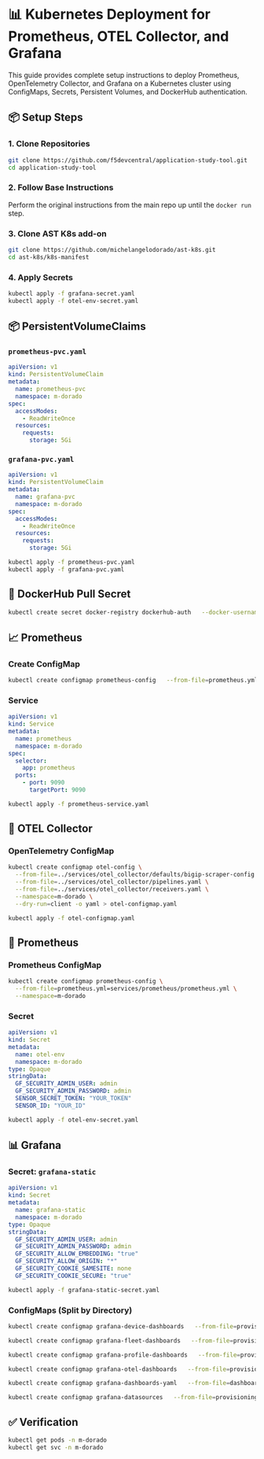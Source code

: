 
# 📊 Kubernetes Deployment for Prometheus, OTEL Collector, and Grafana

This guide provides complete setup instructions to deploy Prometheus, OpenTelemetry Collector, and Grafana on a Kubernetes cluster using ConfigMaps, Secrets, Persistent Volumes, and DockerHub authentication.

## 📦 Setup Steps

### 1. Clone Repositories

```bash
git clone https://github.com/f5devcentral/application-study-tool.git
cd application-study-tool
```

### 2. Follow Base Instructions

Perform the original instructions from the main repo up until the `docker run` step.

### 3. Clone AST K8s add-on

```bash
git clone https://github.com/michelangelodorado/ast-k8s.git
cd ast-k8s/k8s-manifest
```

### 4. Apply Secrets

```bash
kubectl apply -f grafana-secret.yaml
kubectl apply -f otel-env-secret.yaml
```

## 📦 PersistentVolumeClaims

### `prometheus-pvc.yaml`
```yaml
apiVersion: v1
kind: PersistentVolumeClaim
metadata:
  name: prometheus-pvc
  namespace: m-dorado
spec:
  accessModes:
    - ReadWriteOnce
  resources:
    requests:
      storage: 5Gi
```

### `grafana-pvc.yaml`
```yaml
apiVersion: v1
kind: PersistentVolumeClaim
metadata:
  name: grafana-pvc
  namespace: m-dorado
spec:
  accessModes:
    - ReadWriteOnce
  resources:
    requests:
      storage: 5Gi
```

```bash
kubectl apply -f prometheus-pvc.yaml
kubectl apply -f grafana-pvc.yaml
```

## 🔐 DockerHub Pull Secret

```bash
kubectl create secret docker-registry dockerhub-auth   --docker-username=<your_username>   --docker-password=<your_password>   --docker-email=<your_email>   --namespace=m-dorado
```

## 📈 Prometheus

### Create ConfigMap

```bash
kubectl create configmap prometheus-config   --from-file=prometheus.yml=services/prometheus/prometheus.yml   --namespace=m-dorado
```

### Service

```yaml
apiVersion: v1
kind: Service
metadata:
  name: prometheus
  namespace: m-dorado
spec:
  selector:
    app: prometheus
  ports:
    - port: 9090
      targetPort: 9090
```

```bash
kubectl apply -f prometheus-service.yaml
```

## 📡 OTEL Collector

### OpenTelemetry ConfigMap

```bash
kubectl create configmap otel-config \
  --from-file=../services/otel_collector/defaults/bigip-scraper-config.yaml \
  --from-file=../services/otel_collector/pipelines.yaml \
  --from-file=../services/otel_collector/receivers.yaml \
  --namespace=m-dorado \
  --dry-run=client -o yaml > otel-configmap.yaml

kubectl apply -f otel-configmap.yaml
```

## 📡 Prometheus

### Prometheus ConfigMap

```bash
kubectl create configmap prometheus-config \
  --from-file=prometheus.yml=services/prometheus/prometheus.yml \
  --namespace=m-dorado
```

### Secret

```yaml
apiVersion: v1
kind: Secret
metadata:
  name: otel-env
  namespace: m-dorado
type: Opaque
stringData:
  GF_SECURITY_ADMIN_USER: admin
  GF_SECURITY_ADMIN_PASSWORD: admin
  SENSOR_SECRET_TOKEN: "YOUR_TOKEN"
  SENSOR_ID: "YOUR_ID"
```

```bash
kubectl apply -f otel-env-secret.yaml
```

## 📊 Grafana

### Secret: `grafana-static`

```yaml
apiVersion: v1
kind: Secret
metadata:
  name: grafana-static
  namespace: m-dorado
type: Opaque
stringData:
  GF_SECURITY_ADMIN_USER: admin
  GF_SECURITY_ADMIN_PASSWORD: admin
  GF_SECURITY_ALLOW_EMBEDDING: "true"
  GF_SECURITY_ALLOW_ORIGIN: "*"
  GF_SECURITY_COOKIE_SAMESITE: none
  GF_SECURITY_COOKIE_SECURE: "true"
```

```bash
kubectl apply -f grafana-static-secret.yaml
```

### ConfigMaps (Split by Directory)

```bash
kubectl create configmap grafana-device-dashboards   --from-file=provisioning/dashboards/bigip/device   --namespace=m-dorado

kubectl create configmap grafana-fleet-dashboards   --from-file=provisioning/dashboards/bigip/fleet   --namespace=m-dorado

kubectl create configmap grafana-profile-dashboards   --from-file=provisioning/dashboards/bigip/profile   --namespace=m-dorado

kubectl create configmap grafana-otel-dashboards   --from-file=provisioning/dashboards/otel-collector   --namespace=m-dorado

kubectl create configmap grafana-dashboards-yaml   --from-file=dashboards.yaml=provisioning/dashboards/dashboards.yaml   --namespace=m-dorado

kubectl create configmap grafana-datasources   --from-file=provisioning/datasources   --namespace=m-dorado
```

## ✅ Verification

```bash
kubectl get pods -n m-dorado
kubectl get svc -n m-dorado
```
